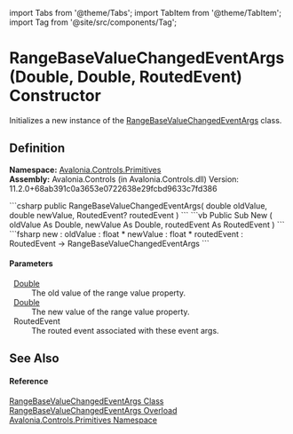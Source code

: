 import Tabs from '@theme/Tabs'; 
import TabItem from '@theme/TabItem'; 
import Tag from '@site/src/components/Tag'; 

# RangeBaseValueChangedEventArgs(Double, Double, RoutedEvent) Constructor


Initializes a new instance of the <a href="T_Avalonia_Controls_Primitives_RangeBaseValueChangedEventArgs">RangeBaseValueChangedEventArgs</a> class.



## Definition
**Namespace:** <a href="N_Avalonia_Controls_Primitives">Avalonia.Controls.Primitives</a>  
**Assembly:** Avalonia.Controls (in Avalonia.Controls.dll) Version: 11.2.0+68ab391c0a3653e0722638e29fcbd9633c7fd386

<Tabs groupId="api-code-preview">
<TabItem value="csharp" label="C#">
```csharp
public RangeBaseValueChangedEventArgs(
	double oldValue,
	double newValue,
	RoutedEvent? routedEvent
)
```
</TabItem>
<TabItem value="vb" label="VB">
```vb
Public Sub New ( 
	oldValue As Double,
	newValue As Double,
	routedEvent As RoutedEvent
)
```
</TabItem>
<TabItem value="fsharp" label="F#">
```fsharp
new : 
        oldValue : float * 
        newValue : float * 
        routedEvent : RoutedEvent -> RangeBaseValueChangedEventArgs
```
</TabItem>
</Tabs>



#### Parameters
<dl><dt>  <a href="https://learn.microsoft.com/dotnet/api/system.double" target="_blank" rel="noopener noreferrer">Double</a></dt><dd>The old value of the range value property.</dd><dt>  <a href="https://learn.microsoft.com/dotnet/api/system.double" target="_blank" rel="noopener noreferrer">Double</a></dt><dd>The new value of the range value property.</dd><dt>  RoutedEvent</dt><dd>The routed event associated with these event args.</dd></dl>

## See Also


#### Reference
<a href="T_Avalonia_Controls_Primitives_RangeBaseValueChangedEventArgs">RangeBaseValueChangedEventArgs Class</a>  
<a href="Overload_Avalonia_Controls_Primitives_RangeBaseValueChangedEventArgs__ctor">RangeBaseValueChangedEventArgs Overload</a>  
<a href="N_Avalonia_Controls_Primitives">Avalonia.Controls.Primitives Namespace</a>  

